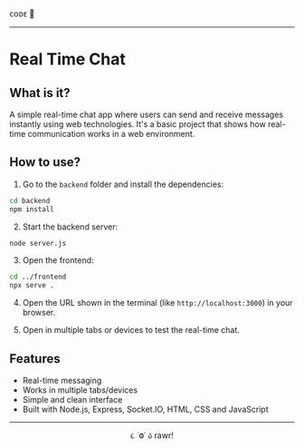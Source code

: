 
ᴄᴏᴅᴇ 👾

---

# Real Time Chat

## What is it?

A simple real-time chat app where users can send and receive messages instantly using web technologies. It's a basic project that shows how real-time communication works in a web environment.

## How to use?

1. Go to the `backend` folder and install the dependencies:

```bash
cd backend
npm install
```

2. Start the backend server:

```bash
node server.js
```

3. Open the frontend:

```bash
cd ../frontend
npx serve .
```

4. Open the URL shown in the terminal (like `http://localhost:3000`) in your browser.

5. Open in multiple tabs or devices to test the real-time chat.

## Features

- Real-time messaging
- Works in multiple tabs/devices
- Simple and clean interface
- Built with Node.js, Express, Socket.IO, HTML, CSS and JavaScript

---

<p align="center">૮ ˙Ⱉ˙ ა rawr!</p>
